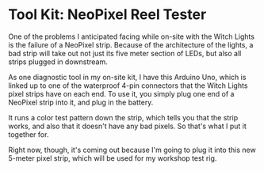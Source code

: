 # Tool Kit: NeoPixel Reel Tester

One of the problems I anticipated facing while on-site with the Witch Lights is the failure of a NeoPixel strip. Because of the architecture of the lights, a bad strip will take out not just its five meter section of LEDs, but also all strips plugged in downstream. 

As one diagnostic tool in my on-site kit, I have this Arduino Uno, which is linked up to one of the waterproof 4-pin connectors that the Witch Lights pixel strips have on each end. To use it, you simply plug one end of a NeoPixel strip into it, and plug in the battery. 

It runs a color test pattern down the strip, which tells you that the strip works, and also that it doesn't have any bad pixels. So that's what I put it together for. 

Right now, though, it's coming out because I'm going to plug it into this new 5-meter pixel strip, which will be used for my workshop test rig. 
